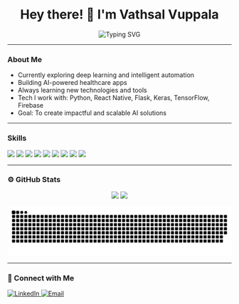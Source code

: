 <h1 align="center">Hey there! 👋 I'm Vathsal Vuppala</h1>

<p align="center">
  <img src="https://readme-typing-svg.demolab.com?font=Fira+Code&duration=2500&pause=500&center=true&vCenter=true&width=435&lines=AI+%26+ML+Enthusiast;Full-Stack+Developer;React+Native+%7C+Flask+%7C+Python;Lifelong+Learner+%F0%9F%92%AB" alt="Typing SVG" />
</p>



---

###  About Me

-  Currently exploring deep learning and intelligent automation  
-  Building AI-powered healthcare apps  
-  Always learning new technologies and tools  
-  Tech I work with: Python, React Native, Flask, Keras, TensorFlow, Firebase  
-  Goal: To create impactful and scalable AI solutions  

---

###  Skills

<p>
  <img src="https://img.shields.io/badge/Python-3776AB?style=flat&logo=python&logoColor=white" />
  <img src="https://img.shields.io/badge/JavaScript-F7DF1E?style=flat&logo=javascript&logoColor=black" />
  <img src="https://img.shields.io/badge/React_Native-61DAFB?style=flat&logo=react&logoColor=black" />
  <img src="https://img.shields.io/badge/Flask-000000?style=flat&logo=flask&logoColor=white" />
  <img src="https://img.shields.io/badge/TensorFlow-FF6F00?style=flat&logo=tensorflow&logoColor=white" />
  <img src="https://img.shields.io/badge/Keras-D00000?style=flat&logo=keras&logoColor=white" />
  <img src="https://img.shields.io/badge/Firebase-FFCA28?style=flat&logo=firebase&logoColor=black" />
  <img src="https://img.shields.io/badge/HTML5-E34F26?style=flat&logo=html5&logoColor=white" />
  <img src="https://img.shields.io/badge/CSS3-1572B6?style=flat&logo=css3&logoColor=white" />
</p>

---

### ⚙️ GitHub Stats

<p align="center">
  <img src="https://github-readme-stats.vercel.app/api?username=vathsal14&show_icons=true&theme=tokyonight" height="170"/>
  <img src="https://github-readme-stats.vercel.app/api/top-langs/?username=vathsal14&layout=compact&theme=tokyonight" height="170"/>
</p>

<p align="center">
  <img src="https://raw.githubusercontent.com/vathsal14/vathsal14/output/github-contribution-grid-snake.svg" alt="Snake animation" />
</p>


---

### 🔗 Connect with Me

<p align="left">
  <a href="https://www.linkedin.com/in/vathsal-vuppala-a89090270/" target="_blank">
    <img alt="LinkedIn" src="https://img.shields.io/badge/LinkedIn-blue?style=for-the-badge&logo=linkedin">
  </a>
  <a href="mailto:vathsal14@gmail.com" target="_blank">
    <img alt="Email" src="https://img.shields.io/badge/Email-D14836?style=for-the-badge&logo=gmail&logoColor=white">
  </a>
</p>
